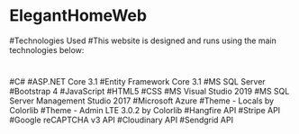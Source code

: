 # ElegantHomeWeb
#Technologies Used
#This website is designed and runs using the main technologies below:
#
#C#
#ASP.NET Core 3.1
#Entity Framework Core 3.1
#MS SQL Server
#Bootstrap 4
#JavaScript
#HTML5
#CSS
#MS Visual Studio 2019
#MS SQL Server Management Studio 2017
#Microsoft Azure
#Theme - Locals by Colorlib
#Theme - Admin LTE 3.0.2 by Colorlib
#Hangfire API
#Stripe API
#Google reCAPTCHA v3 API
#Cloudinary API
#Sendgrid API
